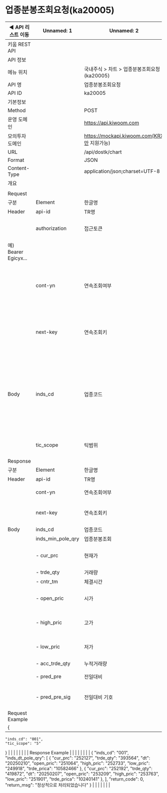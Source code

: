 # 업종분봉조회요청(ka20005)

| ◀ API 리스트 이동 | Unnamed: 1 | Unnamed: 2 | Unnamed: 3 | Unnamed: 4 | Unnamed: 5 | Unnamed: 6 |
| --- | --- | --- | --- | --- | --- | --- |
| 키움 REST API |  |  |  |  |  |  |
| API 정보 |  |  |  |  |  |  |
| 메뉴 위치 |  | 국내주식 > 차트 > 업종분봉조회요청(ka20005) |  |  |  |  |
| API 명 |  | 업종분봉조회요청 |  |  |  |  |
| API ID |  | ka20005 |  |  |  |  |
| 기본정보 |  |  |  |  |  |  |
| Method |  | POST |  |  |  |  |
| 운영 도메인 |  | https://api.kiwoom.com |  |  |  |  |
| 모의투자 도메인 |  | https://mockapi.kiwoom.com(KRX만 지원가능) |  |  |  |  |
| URL |  | /api/dostk/chart |  |  |  |  |
| Format |  | JSON |  |  |  |  |
| Content-Type |  | application/json;charset=UTF-8 |  |  |  |  |
| 개요 |  |  |  |  |  |  |
|  |  |  |  |  |  |  |
| Request |  |  |  |  |  |  |
| 구분 | Element | 한글명 | Type | Required | Length | Description |
| Header | api-id | TR명 | String | Y | 10 |  |
|  | authorization | 접근토큰 | String | Y | 1000 | 토큰 지정시 토큰타입("Bearer") 붙혀서 호출 
 예) Bearer Egicyx... |
|  | cont-yn | 연속조회여부 | String | N | 1 | 응답 Header의 연속조회여부값이 Y일 경우 다음데이터 요청시 응답 Header의 cont-yn값 세팅 |
|  | next-key | 연속조회키 | String | N | 50 | 응답 Header의 연속조회여부값이 Y일 경우 다음데이터 요청시 응답 Header의 next-key값 세팅 |
| Body | inds_cd | 업종코드 | String | Y | 3 | 001:종합(KOSPI), 002:대형주, 003:중형주, 004:소형주 101:종합(KOSDAQ), 201:KOSPI200, 302:KOSTAR, 701: KRX100 나머지 ※ 업종코드 참고 |
|  | tic_scope | 틱범위 | String | Y | 2 | 1:1틱, 3:3틱, 5:5틱, 10:10틱, 30:30틱 |
| Response |  |  |  |  |  |  |
| 구분 | Element | 한글명 | Type | Required | Length | Description |
| Header | api-id | TR명 | String | Y | 10 |  |
|  | cont-yn | 연속조회여부 | String | N | 1 | 다음 데이터가 있을시 Y값 전달 |
|  | next-key | 연속조회키 | String | N | 50 | 다음 데이터가 있을시 다음 키값 전달 |
| Body | inds_cd | 업종코드 | String | N | 20 |  |
|  | inds_min_pole_qry | 업종분봉조회 | LIST | N |  |  |
|  | - cur_prc | 현재가 | String | N | 20 | 지수 값은 소수점 제거 후 100배 값으로 반환 |
|  | - trde_qty | 거래량 | String | N | 20 |  |
|  | - cntr_tm | 체결시간 | String | N | 20 |  |
|  | - open_pric | 시가 | String | N | 20 | 지수 값은 소수점 제거 후 100배 값으로 반환 |
|  | - high_pric | 고가 | String | N | 20 | 지수 값은 소수점 제거 후 100배 값으로 반환 |
|  | - low_pric | 저가 | String | N | 20 | 지수 값은 소수점 제거 후 100배 값으로 반환 |
|  | - acc_trde_qty | 누적거래량 | String | N | 20 |  |
|  | - pred_pre | 전일대비 | String | N | 20 | 현재가 - 전일종가 |
|  | - pred_pre_sig | 전일대비 기호 | String | N | 20 | 1: 상한가, 2:상승, 3:보합, 4:하한가, 5:하락 |
| Request Example |  |  |  |  |  |  |
| {
    "inds_cd": "001",
    "tic_scope": "5"
} |  |  |  |  |  |  |
| Response Example |  |  |  |  |  |  |
| {
    "inds_cd": "001",
    "inds_dt_pole_qry": [
        {
            "cur_prc": "252127",
            "trde_qty": "393564",
            "dt": "20250210",
            "open_pric": "251064",
            "high_pric": "252733",
            "low_pric": "249918",
            "trde_prica": "10582466"
        },
        {
            "cur_prc": "252192",
            "trde_qty": "419872",
            "dt": "20250207",
            "open_pric": "253209",
            "high_pric": "253763",
            "low_pric": "251901",
            "trde_prica": "10240141"
        },
    ],
    "return_code": 0,
    "return_msg": "정상적으로 처리되었습니다"
} |  |  |  |  |  |  |
